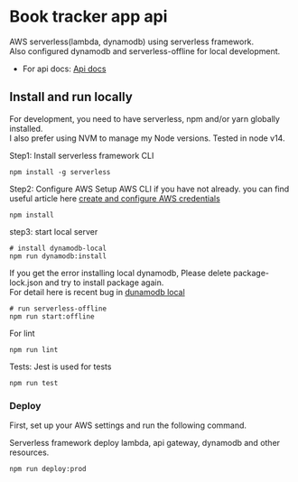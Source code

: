 # Book tracker app api

AWS serverless(lambda, dynamodb) using serverless framework.  
Also configured dynamodb and serverless-offline for local development.

* For api docs: [Api docs](docs/README.md)

## Install and run locally

For development, you need to have serverless, npm and/or yarn globally installed.  
I also prefer using NVM to manage my Node versions.
Tested in node v14.

Step1: Install serverless framework CLI
```shell
npm install -g serverless
```

Step2: Configure AWS
Setup AWS CLI if you have not already. 
you can find useful article here [create and configure AWS credentials](https://levelup.gitconnected.com/configure-aws-for-development-and-deployment-ad822097fc22)
```shell
npm install
```

step3: start local server

```shell
# install dynamodb-local
npm run dynamodb:install
```
If you get the error installing local dynamodb, Please delete package-lock.json and try to install package again.  
For detail here is recent bug in [dunamodb local](https://github.com/99x/serverless-dynamodb-local/issues/294#issuecomment-1493389420)

```
# run serverless-offline
npm run start:offline
```

For lint 
```
npm run lint
```

Tests: Jest is used for tests
```
npm run test
```

### Deploy

First, set up your AWS settings and run the following command.

Serverless framework deploy lambda, api gateway, dynamodb and other resources.

```shell
npm run deploy:prod
```
